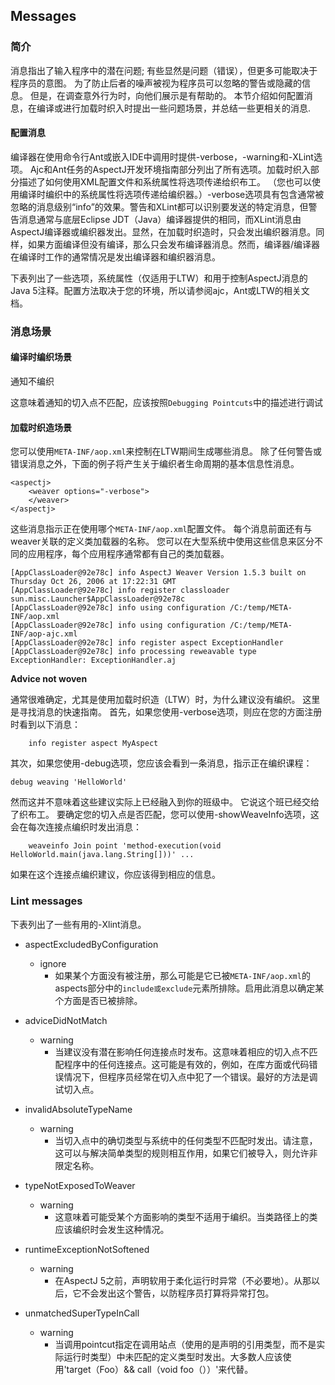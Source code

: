 ## Messages ##

### 简介 ###

消息指出了输入程序中的潜在问题; 有些显然是问题（错误），但更多可能取决于程序员的意图。 为了防止后者的噪声被视为程序员可以忽略的警告或隐藏的信息。 但是，在调查意外行为时，向他们展示是有帮助的。 本节介绍如何配置消息，在编译或进行加载时织入时提出一些问题场景，并总结一些更相关的消息.

#### 配置消息 ####

编译器在使用命令行Ant或嵌入IDE中调用时提供-verbose，-warning和-XLint选项。 Ajc和Ant任务的AspectJ开发环境指南部分列出了所有选项。加载时织入部分描述了如何使用XML配置文件和系统属性将选项传递给织布工。 （您也可以使用编译时编织中的系统属性将选项传递给编织器。）-verbose选项具有包含通常被忽略的消息级别“info”的效果。警告和XLint都可以识别要发送的特定消息，但警告消息通常与底层Eclipse JDT（Java）编译器提供的相同，而XLint消息由AspectJ编译器或编织器发出。显然，在加载时织造时，只会发出编织器消息。同样，如果方面编译但没有编译，那么只会发布编译器消息。然而，编译器/编译器在编译时工作的通常情况是发出编译器和编织器消息。

下表列出了一些选项，系统属性（仅适用于LTW）和用于控制AspectJ消息的Java 5注释。配置方法取决于您的环境，所以请参阅ajc，Ant或LTW的相关文档。



### 消息场景 ###

#### 编译时编织场景 ####

通知不编织

这意味着通知的切入点不匹配，应该按照`Debugging Pointcuts`中的描述进行调试

#### 加载时织造场景 ####

您可以使用`META-INF/aop.xml`来控制在LTW期间生成哪些消息。 除了任何警告或错误消息之外，下面的例子将产生关于编织者生命周期的基本信息性消息。


	<aspectj>
		<weaver options="-verbose">
		</weaver>
	</aspectj>
			
这些消息指示正在使用哪个`META-INF/aop.xml`配置文件。 每个消息前面还有与weaver关联的定义类加载器的名称。 您可以在大型系统中使用这些信息来区分不同的应用程序，每个应用程序通常都有自己的类加载器。

	
	[AppClassLoader@92e78c] info AspectJ Weaver Version 1.5.3 built on Thursday Oct 26, 2006 at 17:22:31 GMT
	[AppClassLoader@92e78c] info register classloader sun.misc.Launcher$AppClassLoader@92e78c
	[AppClassLoader@92e78c] info using configuration /C:/temp/META-INF/aop.xml
	[AppClassLoader@92e78c] info using configuration /C:/temp/META-INF/aop-ajc.xml
	[AppClassLoader@92e78c] info register aspect ExceptionHandler
	[AppClassLoader@92e78c] info processing reweavable type ExceptionHandler: ExceptionHandler.aj


**Advice not woven**

通常很难确定，尤其是使用加载时织造（LTW）时，为什么建议没有编织。 这里是寻找消息的快速指南。 首先，如果您使用-verbose选项，则应在您的方面注册时看到以下消息：

		info register aspect MyAspect

其次，如果您使用-debug选项，您应该会看到一条消息，指示正在编织课程：

	debug weaving 'HelloWorld'


然而这并不意味着这些建议实际上已经融入到你的班级中。 它说这个班已经交给了织布工。 要确定您的切入点是否匹配，您可以使用-showWeaveInfo选项，这会在每次连接点编织时发出消息：

		weaveinfo Join point 'method-execution(void HelloWorld.main(java.lang.String[]))' ...

如果在这个连接点编织建议，你应该得到相应的信息。


### Lint messages ###

下表列出了一些有用的-Xlint消息。


- aspectExcludedByConfiguration	
	- ignore
		- 	如果某个方面没有被注册，那么可能是它已被`META-INF/aop.xml`的aspects部分中的`include或exclude`元素所排除。启用此消息以确定某个方面是否已被排除。
- adviceDidNotMatch	
	- warning	
		- 当建议没有潜在影响任何连接点时发布。这意味着相应的切入点不匹配程序中的任何连接点。这可能是有效的，例如，在库方面或代码错误情况下，但程序员经常在切入点中犯了一个错误。最好的方法是调试切入点。
- invalidAbsoluteTypeName	
	- warning	
		- 当切入点中的确切类型与系统中的任何类型不匹配时发出。请注意，这可以与解决简单类型的规则相互作用，如果它们被导入，则允许非限定名称。

- typeNotExposedToWeaver	
	- warning	
		- 这意味着可能受某个方面影响的类型不适用于编织。当类路径上的类应该编织时会发生这种情况。
- runtimeExceptionNotSoftened	
	- warning	
		- 在AspectJ 5之前，声明软用于柔化运行时异常（不必要地）。从那以后，它不会发出这个警告，以防程序员打算将异常打包。
- unmatchedSuperTypeInCall	
	- warning	
		- 当调用pointcut指定在调用站点（使用的是声明的引用类型，而不是实际运行时类型）中未匹配的定义类型时发出。大多数人应该使用'target（Foo）&& call（void foo（））'来代替。

